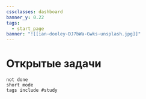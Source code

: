 ```yaml
---
cssclasses: dashboard
banner_y: 0.22
tags:
  - start_page
banner: "![[ian-dooley-DJ7bWa-Gwks-unsplash.jpg]]"
---
```

# Открытые задачи
```task
not done
short mode
tags include #study
```

